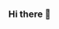 ### Hi there 👋

<!--
**GustavoNoronha/GustavoNoronha** is a ✨ _special_ ✨ repository because its `README.md` (this file) appears on your GitHub profile.
[! [Gustavo Noronha github stats] (https://github-readme-stats.vercel.app/api ? Username = GustavoNoronha )] (https://github.com/GustavoNoronha/github-readme-stats)

Here are some ideas to get you started:

- 🔭 I’m currently working on ...
- 🌱 I’m currently learning ...
- 👯 I’m looking to collaborate on ...
- 🤔 I’m looking for help with ...
- 💬 Ask me about ...
- 📫 How to reach me: ...
- 😄 Pronouns: ...
- ⚡ Fun fact: ...
-->
